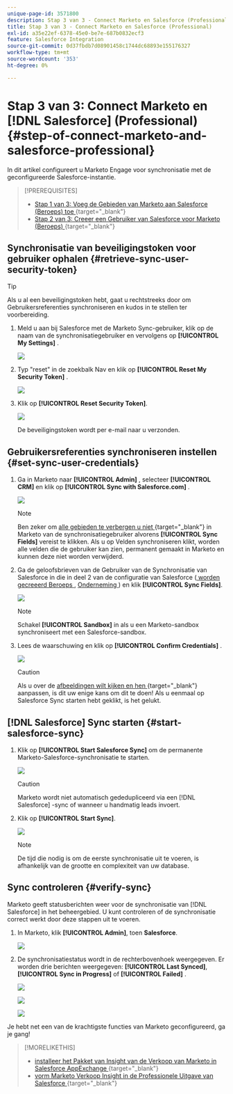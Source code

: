 ```yaml
---
unique-page-id: 3571800
description: Stap 3 van 3 - Connect Marketo en Salesforce (Professional) - Marketo Docs - Productdocumentatie
title: Stap 3 van 3 - Connect Marketo en Salesforce (Professional)
exl-id: a35e22ef-6378-45e0-be7e-687b0832ecf3
feature: Salesforce Integration
source-git-commit: 0d37fbdb7d08901458c1744dc68893e155176327
workflow-type: tm+mt
source-wordcount: '353'
ht-degree: 0%

---
```


# Stap 3 van 3: Connect Marketo en [!DNL Salesforce] (Professional) {#step-of-connect-marketo-and-salesforce-professional}

In dit artikel configureert u Marketo Engage voor synchronisatie met de geconfigureerde Salesforce-instantie.

>[!PREREQUISITES]
>
>* [ Stap 1 van 3: Voeg de Gebieden van Marketo aan Salesforce (Beroeps) toe ](/help/marketo/product-docs/crm-sync/salesforce-sync/setup/professional-edition/step-1-of-3-add-marketo-fields-to-salesforce-professional.md){target="_blank"}
>* [ Stap 2 van 3: Creeer een Gebruiker van Salesforce voor Marketo (Beroeps) ](/help/marketo/product-docs/crm-sync/salesforce-sync/setup/professional-edition/step-2-of-3-create-a-salesforce-user-for-marketo-professional.md){target="_blank"}

## Synchronisatie van beveiligingstoken voor gebruiker ophalen {#retrieve-sync-user-security-token}

>[!TIP]
>
>Als u al een beveiligingstoken hebt, gaat u rechtstreeks door om Gebruikersreferenties synchroniseren en kudos in te stellen ter voorbereiding.

1. Meld u aan bij Salesforce met de Marketo Sync-gebruiker, klik op de naam van de synchronisatiegebruiker en vervolgens op **[!UICONTROL My Settings]** .

   ![](assets/image2015-5-21-14-3a11-3a17.png)

1. Typ &quot;reset&quot; in de zoekbalk Nav en klik op **[!UICONTROL Reset My Security Token]** .

   ![](assets/image2014-12-9-9-3a52-3a42.png)

1. Klik op **[!UICONTROL Reset Security Token]**.

   ![](assets/image2015-5-21-14-3a13-3a5.png)

   De beveiligingstoken wordt per e-mail naar u verzonden.

## Gebruikersreferenties synchroniseren instellen {#set-sync-user-credentials}

1. Ga in Marketo naar **[!UICONTROL Admin]** , selecteer **[!UICONTROL CRM]** en klik op **[!UICONTROL Sync with Salesforce.com]** .

   ![](assets/image2014-12-9-9-3a52-3a58.png)

   >[!NOTE]
   >
   >Ben zeker om [ alle gebieden te verbergen u niet ](/help/marketo/product-docs/crm-sync/salesforce-sync/sfdc-sync-details/hide-a-salesforce-field-from-the-marketo-sync.md){target="_blank"} in Marketo van de synchronisatiegebruiker alvorens **[!UICONTROL Sync Fields]** vereist te klikken. Als u op Velden synchroniseren klikt, worden alle velden die de gebruiker kan zien, permanent gemaakt in Marketo en kunnen deze niet worden verwijderd.

1. Ga de geloofsbrieven van de Gebruiker van de Synchronisatie van Salesforce in die in deel 2 van de configuratie van Salesforce ([ worden gecreeerd Beroeps ](/help/marketo/product-docs/crm-sync/salesforce-sync/setup/professional-edition/step-2-of-3-create-a-salesforce-user-for-marketo-professional.md), [ Onderneming ](/help/marketo/product-docs/crm-sync/salesforce-sync/setup/enterprise-unlimited-edition/step-2-of-3-create-a-salesforce-user-for-marketo-enterprise-unlimited.md)) en klik **[!UICONTROL Sync Fields]**.

   ![](assets/image2014-12-9-9-3a53-3a8.png)

   >[!NOTE]
   >
   >Schakel **[!UICONTROL Sandbox]** in als u een Marketo-sandbox synchroniseert met een Salesforce-sandbox.

1. Lees de waarschuwing en klik op **[!UICONTROL Confirm Credentials]** .

   ![](assets/image2014-12-9-9-3a53-3a16.png)

   >[!CAUTION]
   >
   >Als u over de [ afbeeldingen wilt kijken en hen ](/help/marketo/product-docs/crm-sync/salesforce-sync/setup/optional-steps/edit-initial-field-mappings.md){target="_blank"} aanpassen, is dit uw enige kans om dit te doen! Als u eenmaal op Salesforce Sync starten hebt geklikt, is het gelukt.

## [!DNL Salesforce] Sync starten {#start-salesforce-sync}

1. Klik op **[!UICONTROL Start Salesforce Sync]** om de permanente Marketo-Salesforce-synchronisatie te starten.

   ![](assets/image2014-12-9-9-3a53-3a24.png)

   >[!CAUTION]
   >
   >Marketo wordt niet automatisch gededupliceerd via een [!DNL Salesforce] -sync of wanneer u handmatig leads invoert.

1. Klik op **[!UICONTROL Start Sync]**.

   ![](assets/image2014-12-9-9-3a53-3a32.png)

   >[!NOTE]
   >
   >De tijd die nodig is om de eerste synchronisatie uit te voeren, is afhankelijk van de grootte en complexiteit van uw database.

## Sync controleren {#verify-sync}

Marketo geeft statusberichten weer voor de synchronisatie van [!DNL Salesforce] in het beheergebied. U kunt controleren of de synchronisatie correct werkt door deze stappen uit te voeren.

1. In Marketo, klik **[!UICONTROL Admin]**, toen **Salesforce**.

   ![](assets/image2014-12-9-9-3a53-3a40.png)

1. De synchronisatiestatus wordt in de rechterbovenhoek weergegeven. Er worden drie berichten weergegeven: **[!UICONTROL Last Synced]**, **[!UICONTROL Sync in Progress]** of **[!UICONTROL Failed]** .

   ![](assets/image2014-12-9-9-3a53-3a50.png)

   ![](assets/image2014-12-9-9-3a54-3a4.png)

   ![](assets/image2014-12-9-9-3a54-3a35.png)

Je hebt net een van de krachtigste functies van Marketo geconfigureerd, ga je gang!

>[!MORELIKETHIS]
>
>* [ installeer het Pakket van Insight van de Verkoop van Marketo in Salesforce AppExchange ](/help/marketo/product-docs/marketo-sales-insight/msi-for-salesforce/installation/install-marketo-sales-insight-package-in-salesforce-appexchange.md){target="_blank"}
>* [ vorm Marketo Verkoop Insight in de Professionele Uitgave van Salesforce ](/help/marketo/product-docs/marketo-sales-insight/msi-for-salesforce/configuration/configure-marketo-sales-insight-in-salesforce-professional-edition.md){target="_blank"}
